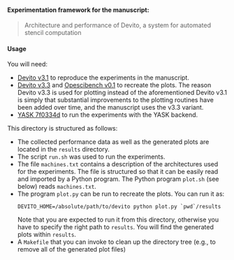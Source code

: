 #### Experimentation framework for the manuscript:

> Architecture and performance of Devito, a system for automated stencil
> computation

#### Usage

You will need:

* [Devito v3.1](https://github.com/opesci/devito/releases/tag/v3.1.0) to
  reproduce the experiments in the manuscript.
* [Devito v3.3](https://github.com/opesci/devito/releases/tag/v3.3) and
  [Opescibench v0.1](https://github.com/opesci/opescibench/releases) to
  recreate the plots. The reason Devito v3.3 is used for plotting instead
  of the aforementioned Devito v3.1 is simply that substantial improvements to
  the plotting routines have been added over time, and the manuscript uses the
  v3.3 variant.
* [YASK 7f0334d](https://github.com/opesci/yask) to run the experiments with
  the YASK backend.

This directory is structured as follows:

* The collected performance data as well as the generated plots are located
  in the ``results`` directory.
* The script ``run.sh`` was used to run the experiments.
* The file ``machines.txt`` contains a description of the architectures used
  for the experiments. The file is structured so that it can be easily read and
  imported by a Python program. The Python program ``plot.sh`` (see below)
  reads ``machines.txt``.
* The program ``plot.py`` can be run to recreate the plots. You can run it as:
  ```
  DEVITO_HOME=/absolute/path/to/devito python plot.py `pwd`/results
  ```
  Note that you are expected to run it from this directory, otherwise you have
  to specify the right path to ``results``. You will find the generated plots
  within ``results``.
* A ``Makefile`` that you can invoke to clean up the directory tree (e.g., to
  remove all of the generated plot files)
